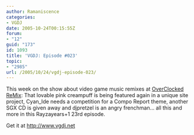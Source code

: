 ```yaml
---
author: Ramaniscence
categories:
- VGDJ
date: 2005-10-24T00:15:55Z
forum:
- "12"
guid: "173"
id: 1093
title: 'VGDJ: Episode #023'
topic:
- "2985"
url: /2005/10/24/vgdj-episode-023/
---
```


This week on the show about video game music remixes at [OverClocked ReMix](http://www.ocremix.org/): That lovable pink creampuff is being featured again in a unique site project, Cyan_Ide needs a competition for a Compo Report theme, another SGX CD is given away and djpretzel is an angry frenchman&#8230; all this and more in this Rayzayears+1 23rd episode.

Get it at <a href="http://www.vgdj.net/" target="_blank">http://www.vgdj.net</a>